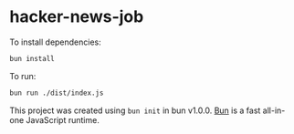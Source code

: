 # hacker-news-job

To install dependencies:

```bash
bun install
```

To run:

```bash
bun run ./dist/index.js
```

This project was created using `bun init` in bun v1.0.0. [Bun](https://bun.sh) is a fast all-in-one JavaScript runtime.

